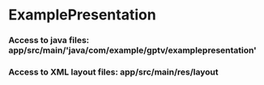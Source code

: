 # ExamplePresentation
### Access to java files: app/src/main/'java/com/example/gptv/examplepresentation'
### Access to XML layout files: app/src/main/res/layout


